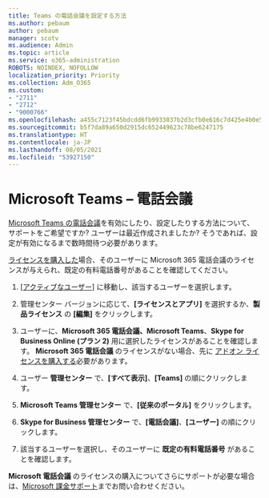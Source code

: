 ```yaml
---
title: Teams の電話会議を設定する方法
ms.author: pebaum
author: pebaum
manager: scotv
ms.audience: Admin
ms.topic: article
ms.service: o365-administration
ROBOTS: NOINDEX, NOFOLLOW
localization_priority: Priority
ms.collection: Adm_O365
ms.custom:
- "2711"
- "2712"
- "9000766"
ms.openlocfilehash: a455c7123f45bdcdd6fb9933037b2d3cfb0e616c7d425e4b0e54b2c15b7280e2
ms.sourcegitcommit: b5f7da89a650d2915dc652449623c78be6247175
ms.translationtype: HT
ms.contentlocale: ja-JP
ms.lasthandoff: 08/05/2021
ms.locfileid: "53927150"
---
```

# <a name="microsoft-teams--audio-conferencing"></a>Microsoft Teams – 電話会議

[Microsoft Teams の電話会議](/microsoftteams/set-up-audio-conferencing-in-teams)を有効にしたり、設定したりする方法について、サポートをご希望ですか?  ユーザーは最近作成されましたか? そうであれば、設定が有効になるまで数時間待つ必要があります。

[ライセンスを購入した](/microsoftteams/set-up-audio-conferencing-in-teams#step-2-get-and-assign-licenses)場合、そのユーザーに Microsoft 365 電話会議のライセンスが与えられ、既定の有料電話番号があることを確認してください。

1. [[アクティブなユーザー]](https://admin.microsoft.com/Adminportal/Home?source=applauncher#/users) に移動し、該当するユーザーを選択します。

2. 管理センター バージョンに応じて、**[ライセンスとアプリ]** を選択するか、**製品ライセンス** の **[編集]** をクリックします。

3. ユーザーに、**Microsoft 365 電話会議、Microsoft Teams**、**Skype for Business Online (プラン 2)** 用に選択したライセンスがあることを確認します。 **Microsoft 365 電話会議** のライセンスがない場合、先に [アドオン ライセンスを購入する](/microsoftteams/teams-add-on-licensing/microsoft-teams-add-on-licensing?tabs=small-business)必要があります。

4. ユーザー **管理センター** で、**[すべて表示]**、**[Teams]** の順にクリックします。

5. **Microsoft Teams 管理センター** で、**[従来のポータル]** をクリックします。

6. **Skype for Business 管理センター** で、**[電話会議]**、**[ユーザー]** の順にクリックします。

7. 該当するユーザーを選択し、そのユーザーに **既定の有料電話番号** があることを確認します。

**Microsoft 電話会議** のライセンスの購入についてさらにサポートが必要な場合は、[Microsoft 課金サポート](https://go.microsoft.com/fwlink/p/?linkid=518322)までお問い合わせください。
